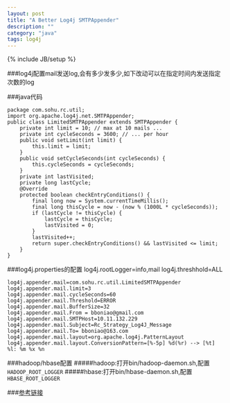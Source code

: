 ```yaml
---
layout: post
title: "A Better Log4j SMTPAppender"
description: ""
category: "java"
tags: log4j
---
```

{% include JB/setup %}

###log4j配置mail发送log,会有多少发多少,如下改动可以在指定时间内发送指定次数的log

###java代码

    package com.sohu.rc.util;
    import org.apache.log4j.net.SMTPAppender;
    public class LimitedSMTPAppender extends SMTPAppender {
        private int limit = 10; // max at 10 mails ...
        private int cycleSeconds = 3600; // ... per hour
        public void setLimit(int limit) {
            this.limit = limit;
        }
        public void setCycleSeconds(int cycleSeconds) {
            this.cycleSeconds = cycleSeconds;
        }
        private int lastVisited;
        private long lastCycle;
        @Override
        protected boolean checkEntryConditions() {
            final long now = System.currentTimeMillis();
            final long thisCycle = now - (now % (1000L * cycleSeconds));
            if (lastCycle != thisCycle) {
                lastCycle = thisCycle;
                lastVisited = 0;
            }
            lastVisited++;
            return super.checkEntryConditions() && lastVisited <= limit;
        }
    }

###log4j.properties的配置
    log4j.rootLogger=info,mail
    log4j.threshhold=ALL
    
    log4j.appender.mail=com.sohu.rc.util.LimitedSMTPAppender
    log4j.appender.mail.limit=3
    log4j.appender.mail.cycleSeconds=60
    log4j.appender.mail.Threshold=ERROR
    log4j.appender.mail.BufferSize=32
    log4j.appender.mail.From = bboniao@gmail.com
    log4j.appender.mail.SMTPHost=10.11.132.229
    log4j.appender.mail.Subject=Rc_Strategy_Log4J_Message
    log4j.appender.mail.To= bboniao@163.com
    log4j.appender.mail.layout=org.apache.log4j.PatternLayout
    log4j.appender.mail.layout.ConversionPattern=[%-5p] %d(%r) --> [%t] %l: %m %x %n

###hadoop/hbase配置
#####hadoop:打开bin/hadoop-daemon.sh,配置`HADOOP_ROOT_LOGGER`
#####hbase:打开bin/hbase-daemon.sh,配置`HBASE_ROOT_LOGGER`

###[参考链接](http://blog.cherouvim.com/a-better-smtpappender/)
